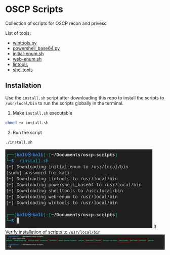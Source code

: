 # OSCP Scripts
Collection of scripts for OSCP recon and privesc

List of tools:

- [wintools.py](wintools/README.md)
- [powershell_base64.py](powershell-rev/README.md)
- [initial-enum.sh](initial-enum/README.md)
- [web-enum.sh](web-enum/README.md)
- [lintools](lintools/READHME.md)
- [shelltools](shelltools/README.md)

## Installation
Use the `install.sh` script after downloading this repo to install the scripts to `/usr/local/bin` to run the scripts globally in the terminal.

1. Make `install.sh` executable
```bash
chmod +x install.sh
```
2. Run the script
```bash
./install.sh
```
![Alt text](image-1.png)
3. Verify installation of scripts to `/usr/local/bin`
![Alt text](image.png)